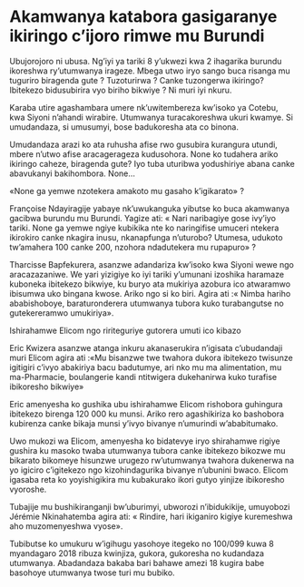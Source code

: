 # Akamwanya katabora gasigaranye ikiringo c’ijoro rimwe mu Burundi

Ubujorojoro ni ubusa. Ng’iyi ya tariki 8 y’ukwezi kwa 2 ihagarika burundu ikoreshwa ry’utumwanya irageze. Mbega utwo iryo sango buca risanga mu tuguriro biragenda gute ? Tuzoturirwa ? Canke tuzongerwa ikiringo? Ibitekezo  bidusubirira vyo biriho bikwiye ? Ni muri iyi nkuru.

Karaba  utire agashambara umere nk’uwitembereza kw’isoko ya Cotebu, kwa Siyoni  n’ahandi  wirabire. Utumwanya turacakoreshwa ukuri kwamye. Si umudandaza, si umusumyi, bose badukoresha ata co binona.

Umudandaza arazi ko ata ruhusha afise rwo gusubira kurangura utundi, mbere n’utwo afise aracagerageza kudusohora. None ko tudahera ariko ikiringo  caheze, biragenda gute? Iyo tuba uturibwa yodushiriye abana canke abavukanyi bakihombora. None…

«None ga yemwe nzotekera amakoto mu gasaho k’igikarato» ?

Françoise  Ndayiragije yabaye nk’uwukanguka  yibutse ko buca akamwanya gacibwa burundu mu Burundi. Yagize ati: « Nari naribagiye gose ivy’iyo tariki. None ga yemwe ngiye kubikika nte ko naringifise umuceri ntekera ikirokiro canke nkagira inusu, nkanapfunga n’uturobo? Utumesa, udukoto tw’amahera 100 canke 200, nzohora ndadutekera mu rupapuro» ?

Tharcisse Bapfekurera, asanzwe adandariza kw’isoko kwa Siyoni wewe ngo aracazazaniwe. We yari yizigiye ko iyi tariki y’umunani izoshika haramaze kuboneka ibitekezo bikwiye, ku buryo ata mukiriya azobura ico atwaramwo ibisumwa uko bingana kwose. Ariko ngo si ko biri. Agira ati :« Nimba hariho ababishoboye, baraturonderera utumwanya tubora kuko turabangutse no gutekereramwo umukiriya».

Ishirahamwe Elicom ngo ririteguriye gutorera umuti ico kibazo

Eric Kwizera asanzwe atanga inkuru akanaserukira n’igisata c’ubudandaji muri Elicom agira ati :«Mu bisanzwe twe twahora dukora ibitekezo twisunze igitigiri c’ivyo abakiriya bacu badutumye, ari nko mu ma alimentation, mu ma-Pharmacie, boulangerie kandi ntitwigera dukehanirwa kuko turafise ibikoresho bikwiye»

Eric amenyesha ko gushika ubu ishirahamwe Elicom rishobora guhingura ibitekezo birenga 120 000 ku munsi. Ariko rero agashikiriza ko bashobora kubirenza canke bikaja munsi y’ivyo bivanye n’umurindi w’ababitumako.

Uwo mukozi wa Elicom, amenyesha ko bidatevye iryo shirahamwe rigiye gushira ku masoko twaba utumwanya tubora canke ibitekezo bikozwe mu bikarato bikomeye hisunzwe urugezo rw’utumwanya twahora dukenerwa na yo igiciro c’igitekezo ngo kizohindagurika bivanye n’ubunini bwaco. Elicom igasaba reta ko yoyishigikira mu kubakurako ikori gutyo yinjize ibikoresho vyoroshe.

Tubajije mu bushikiranganji bw’uburimyi, ubworozi n’ibidukikije, umuyobozi Jérémie Nkinahatemba agira ati: « Rindire, hari ikiganiro kigiye kuremeshwa aho muzomenyeshwa vyose».

Tubibutse ko umukuru w’igihugu yasohoye itegeko no 100/099 kuwa 8 myandagaro 2018 ribuza kwinjiza, gukora, gukoresha no kudandaza utumwanya. Abadandaza bakaba bari bahawe amezi 18  kugira babe basohoye utumwanya twose turi mu bubiko.